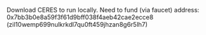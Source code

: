 Download CERES to run locally.
Need to fund (via faucet) address: 0x7bb3b0e8a59f3f61d9bff038f4aeb42cae2ecce8 (zil10wemp699nulkrkdl7qu0ft459jhzan8g6r5lh7)
